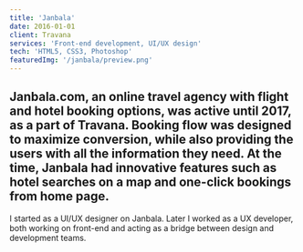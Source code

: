 ```yaml
---
title: 'Janbala'
date: 2016-01-01
client: Travana
services: 'Front-end development, UI/UX design'
tech: 'HTML5, CSS3, Photoshop'
featuredImg: '/janbala/preview.png'
---
```

## Janbala.com, an online travel agency with flight and hotel booking options, was active until 2017, as a part of Travana. Booking flow was designed to maximize conversion, while also providing the users with all the information they need. At the time, Janbala had innovative features such as hotel searches on a map and one-click bookings from home page.

I started as a UI/UX designer on Janbala. Later I worked as a UX developer, both working on front-end and acting as a bridge between design and development teams.


